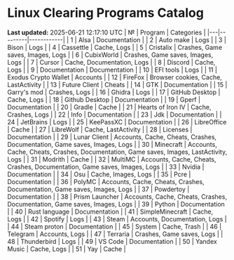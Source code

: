 # Linux Clearing Programs Catalog
**Last updated:** 2025-06-21 12:17:10 UTC
| № | Program | Categories |
|---|---------|------------|
| 1 | Alsa | Documentation |
| 2 | Auto make | Logs |
| 3 | Bison | Logs |
| 4 | Cassettle | Cache, Logs |
| 5 | Cristalix | Crashes, Game saves, Images, Logs |
| 6 | CubixWorld | Crashes, Game saves, Images, Logs |
| 7 | Cursor | Cache, Documentation, Logs |
| 8 | Discord | Cache, Logs |
| 9 | Documentation | Documentation |
| 10 | EFI tools | Logs |
| 11 | Exodus Crypto Wallet | Accounts |
| 12 | FireFox | Browser cookies, Cache, LastActivity |
| 13 | Future Client | Cheats |
| 14 | GTK | Documentation |
| 15 | Garry's mod | Crashes, Logs |
| 16 | Ghidra | Logs |
| 17 | GitHub Desktop | Cache, Logs |
| 18 | Github Desktop | Documentation |
| 19 | Gperf | Documentation |
| 20 | Gradle | Cache |
| 21 | Hearts of Iron IV | Cache, Crashes, Logs |
| 22 | Info | Documentation |
| 23 | Jdk | Documentation |
| 24 | JetBrains | Logs |
| 25 | KeePassXC | Documentation |
| 26 | LibreOffice | Cache |
| 27 | LibreWolf | Cache, LastActivity |
| 28 | Licenses | Documentation |
| 29 | Lunar Client | Accounts, Cache, Cheats, Crashes, Documentation, Game saves, Images, Logs |
| 30 | Minecraft | Accounts, Cache, Cheats, Crashes, Documentation, Game saves, Images, LastActivity, Logs |
| 31 | Modrith | Cache |
| 32 | MultiMC | Accounts, Cache, Cheats, Crashes, Documentation, Game saves, Images, Logs |
| 33 | Nvidia | Documentation |
| 34 | Osu | Cache, Images, Logs |
| 35 | Pcre | Documentation |
| 36 | PolyMC | Accounts, Cache, Cheats, Crashes, Documentation, Game saves, Images, Logs |
| 37 | Powdertoy | Documentation |
| 38 | Prism Launcher | Accounts, Cache, Cheats, Crashes, Documentation, Game saves, Images, Logs |
| 39 | Python | Documentation |
| 40 | Rust language | Documentation |
| 41 | SimpleMinecraft | Cache, Logs |
| 42 | Spotify | Logs |
| 43 | Steam | Accounts, Documentation, Logs |
| 44 | Steam proton | Documentation |
| 45 | System | Cache, Trash |
| 46 | Telegram | Accounts, Logs |
| 47 | Terraria | Crashes, Game saves, Logs |
| 48 | Thunderbird | Logs |
| 49 | VS Code | Documentation |
| 50 | Yandex Music | Cache, Logs |
| 51 | Yay | Cache |
